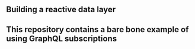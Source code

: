 ## Building a reactive data layer

## This repository contains a bare bone example of using GraphQL subscriptions